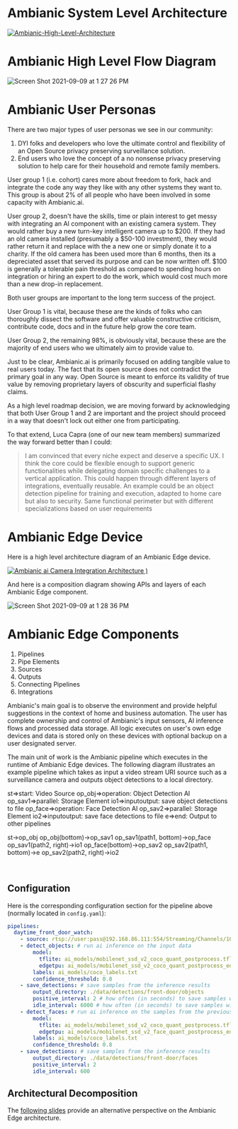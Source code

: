 
# Ambianic System Level Architecture 

[![Ambianic-High-Level-Architecture](https://user-images.githubusercontent.com/2234901/112674881-73f7df00-8e34-11eb-9447-71a5a358bee5.png)](https://drive.google.com/file/d/13vtPDpW_wmE73YJ0lnIXF3xyPqGOYE22/view?usp=sharing)

# Ambianic High Level Flow Diagram

![Screen Shot 2021-09-09 at 1 27 26 PM](https://user-images.githubusercontent.com/2234901/132743055-81d867b3-75e9-4433-a494-8e3a248a4f9c.png)


# Ambianic User Personas

There are two major types of user personas we see in our community:
1. DYI folks and developers who love the ultimate control and flexibility of an Open Source privacy preserving surveillance solution.
2. End users who love the concept of a no nonsense privacy preserving solution to help care for their household and remote family members.

User group 1 (i.e. cohort) cares more about freedom to fork, hack and integrate the code any way they like with any other systems they want to. This group is about 2% of all people who have been involved in some capacity with Ambianic.ai.

User group 2, doesn't have the skills, time or plain interest to get messy with integrating an AI component with an existing camera system. They would rather buy a new turn-key intelligent camera up to $200. If they had an old camera installed (presumably a $50-100 investment), they would rather return it and replace with the a new one or simply donate it to a charity. If the old camera has been used more than 6 months, then its a depreciated asset that served its purpose and can be now written off. $100 is generally a tolerable pain threshold as compared to spending hours on integration or hiring an expert to do the work, which would cost much more than a new drop-in replacement.

Both user groups are important to the long term success of the project.

User Group 1 is vital, because these are the kinds of folks who can thoroughly dissect the software and offer valuable constructive criticism, contribute code, docs and in the future help grow the core team.

User Group 2, the remaining 98%, is obviously vital, because these are the majority of end users who we ultimately aim to provide value to. 

Just to be clear, Ambianic.ai is primarily focused on adding tangible value to real users today. The fact that its open source does not contradict the primary goal in any way. Open Source is meant to enforce its validity of true value by removing proprietary layers of obscurity and superficial flashy claims. 

As a high level roadmap decision, we are moving forward by acknowledging that both User Group 1 and 2 are important and the project should proceed in a way that doesn't lock out either one from participating.

To that extend, Luca Capra (one of our new team members) summarized the way forward better than I could:

> I am convinced that every niche expect and deserve a specific UX. I think the core could be flexible enough to support generic functionalities while delegating domain specific challenges to a vertical application. This could happen through different layers of integrations, eventually reusable. An example could be an object detection pipeline for training and execution, adapted to home care but also to security. Same functional perimeter but with different specializations based on user requirements

# Ambianic Edge Device

Here is a high level architecture diagram of an Ambianic Edge device.

[![Ambianic ai Camera Integration Architecture](https://user-images.githubusercontent.com/2234901/112674989-9984e880-8e34-11eb-8871-e65908f4f006.png)
)](https://drive.google.com/file/d/1taVlFu6r2jULWPpvdm1hO65WOxlNSw8R/view?usp=sharing)

And here is a composition diagram showing APIs and layers of each Ambianic Edge component.

![Screen Shot 2021-09-09 at 1 28 36 PM](https://user-images.githubusercontent.com/2234901/132742878-946677bc-990e-4eaa-af35-aeba091607c1.png)


# Ambianic Edge Components

1.  Pipelines
2.  Pipe Elements
3.  Sources
4.  Outputs
5.  Connecting Pipelines
6.  Integrations

Ambianic's main goal is to observe the environment and provide helpful
suggestions in the context of home and business automation. The user has
complete ownership and control of Ambianic's input sensors, AI inference flows
and processed data storage. All logic executes on user's own edge devices and
data is stored only on these devices with optional backup on
 a user designated server.

The main unit of work is the Ambianic pipeline which executes in the runtime of
Ambianic Edge devices.
The following diagram illustrates an example pipeline which takes as input
a video stream URI source such as a surveillance camera and
outputs object detections to a local directory.

<div class="diagram">
st=>start: Video Source
op_obj=>operation: Object Detection AI
op_sav1=>parallel: Storage Element
io1=>inputoutput: save object detections to file
op_face=>operation: Face Detection AI
op_sav2=>parallel: Storage Element
io2=>inputoutput: save face detections to file
e=>end: Output to other pipelines

st->op_obj
op_obj(bottom)->op_sav1
op_sav1(path1, bottom)->op_face
op_sav1(path2, right)->io1
op_face(bottom)->op_sav2
op_sav2(path1, bottom)->e
op_sav2(path2, right)->io2
</div>

<script>
$(".diagram").flowchart();
</script>

<br/>

## Configuration

Here is the corresponding configuration section for the pipeline above
(normally located in `config.yaml`):

```yaml
pipelines:
  daytime_front_door_watch:
    - source: rtsp://user:pass@192.168.86.111:554/Streaming/Channels/101
    - detect_objects: # run ai inference on the input data
        model:
          tflite: ai_models/mobilenet_ssd_v2_coco_quant_postprocess.tflite
          edgetpu: ai_models/mobilenet_ssd_v2_coco_quant_postprocess_edgetpu.tflite
        labels: ai_models/coco_labels.txt
        confidence_threshold: 0.8
    - save_detections: # save samples from the inference results
        output_directory: ./data/detections/front-door/objects
        positive_interval: 2 # how often (in seconds) to save samples with ANY results above the confidence threshold
        idle_interval: 6000 # how often (in seconds) to save samples with NO results above the confidence threshold
    - detect_faces: # run ai inference on the samples from the previous element output
        model:
          tflite: ai_models/mobilenet_ssd_v2_coco_quant_postprocess.tflite
          edgetpu: ai_models/mobilenet_ssd_v2_face_quant_postprocess_edgetpu.tflite
        labels: ai_models/coco_labels.txt
        confidence_threshold: 0.8
    - save_detections: # save samples from the inference results
        output_directory: ./data/detections/front-door/faces
        positive_interval: 2
        idle_interval: 600
```

## Architectural Decomposition

The [following slides](https://docs.google.com/presentation/d/1VBDBpVR1ujHoi1g6NeFYiy7r9xflfYXNJ0jg6izEX7g/edit?usp=sharing) provide an alternative perspective on the Ambianic Edge architecture.
